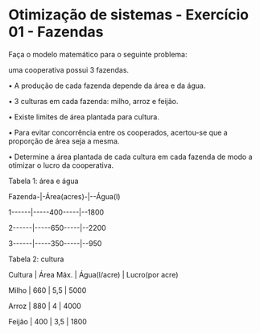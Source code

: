 # Otimização de sistemas  - Exercício 01 - Fazendas

<p>Faça o modelo matemático para o seguinte problema:</p>
<p>uma cooperativa possui 3 fazendas.</p>
<p>• A produção de cada fazenda depende da área e da água.</p>
<p>• 3 culturas em cada fazenda: milho, arroz e feijão.</p>
<p>• Existe limites de área plantada para cultura.</p>
<p>• Para evitar concorrência entre os cooperados, acertou-se que a proporção de área seja a mesma.</p>
<p>• Determine a área plantada de cada cultura em cada fazenda de modo a otimizar o lucro da cooperativa.</p>


<p>Tabela 1: área e água</p>
<p>Fazenda-|-Área(acres)-|--Água(l)</p>
<p>1------|-----400-----|--1800</p>
<p>2------|-----650-----|--2200</p>
<p>3------|-----350-----|--950</p>

<p>Tabela 2: cultura</p>
<p>Cultura | Área Máx. | Água(l/acre) | Lucro(por acre)</p>
<p>Milho   |    660    |     5,5      |      5000</p>
<p>Arroz   |    880    |      4       |      4000</p>
<p>Feijão  |    400    |     3,5      |      1800</p>
